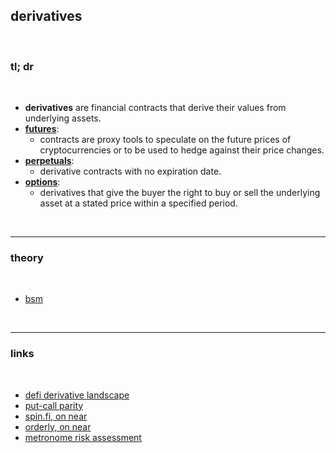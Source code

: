 ## derivatives

<br>

### tl; dr

<br>


* **derivatives** are financial contracts that derive their values from underlying assets. 
* **[futures](futures.md)**:
  - contracts are proxy tools to speculate on the future prices of cryptocurrencies or to be used to hedge against their price changes.
* **[perpetuals](perpetuals)**:
  - derivative contracts with no expiration date.
* **[options](options.md)**:
  - derivatives that give the buyer the right to buy or sell the underlying asset at a stated price within a specified period. 

<br>

---

### theory

<br>

* [bsm](bsm.md)


<br>

---

### links

<br>

* [defi derivative landscape](https://github.com/0xperp/defi-derivatives)
* [put-call parity](https://www.investopedia.com/terms/p/putcallparity.asp)
* [spin.fi, on near](https://trade.spin.fi/)
* [orderly, on near](https://orderly.network/)
* [metronome risk assessment](https://cryptorisks.substack.com/p/risk-assessment-metronome)


